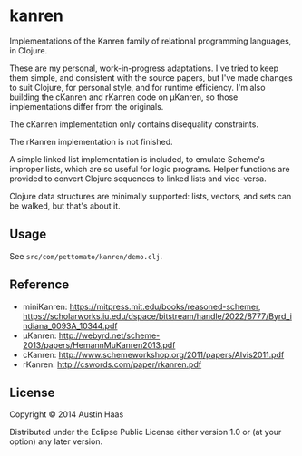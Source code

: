 # kanren

Implementations of the Kanren family of relational programming
languages, in Clojure.

These are my personal, work-in-progress adaptations. I've tried to
keep them simple, and consistent with the source papers, but I've made
changes to suit Clojure, for personal style, and for runtime
efficiency. I'm also building the cKanren and rKanren code on µKanren,
so those implementations differ from the originals.

The cKanren implementation only contains disequality constraints.

The rKanren implementation is not finished.

A simple linked list implementation is included, to emulate Scheme's
improper lists, which are so useful for logic programs. Helper
functions are provided to convert Clojure sequences to linked lists
and vice-versa.

Clojure data structures are minimally supported: lists, vectors, and
sets can be walked, but that's about it.

## Usage

See `src/com/pettomato/kanren/demo.clj`.

## Reference

* miniKanren: https://mitpress.mit.edu/books/reasoned-schemer, https://scholarworks.iu.edu/dspace/bitstream/handle/2022/8777/Byrd_indiana_0093A_10344.pdf
* µKanren: http://webyrd.net/scheme-2013/papers/HemannMuKanren2013.pdf
* cKanren: http://www.schemeworkshop.org/2011/papers/Alvis2011.pdf
* rKanren: http://cswords.com/paper/rkanren.pdf

## License

Copyright © 2014 Austin Haas

Distributed under the Eclipse Public License either version 1.0 or (at
your option) any later version.
